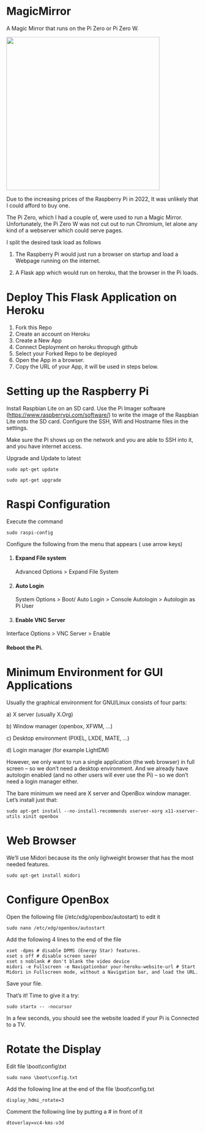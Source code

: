 # MagicMirror
A Magic Mirror that runs on the Pi Zero or Pi Zero W. 



<img src="https://github.com/rupin/PiZeroMagicMirror/raw/main/MagicMirrorImage.jpeg"  height="400" />


Due to the increasing prices of the Raspberry Pi in 2022, It was unlikely that I could afford to buy one. 

The Pi Zero, which I had a couple of, were used to run a Magic Mirror. Unfortunately, the Pi Zero W was not cut out to run Chromium, let alone any kind of a webserver which could serve pages. 

I split the desired task load as follows

1) The Raspberry Pi would just run a browser on startup and load a Webpage running on the internet. 

2) A Flask app which would run on heroku, that the browser in the Pi loads. 



# Deploy This Flask Application on Heroku

1) Fork this Repo
2) Create an account on Heroku
3) Create a New App
4) Connect Deployment on heroku thropugh github
5) Select your Forked Repo to be deployed
6) Open the App in a browser. 
7) Copy the URL of your App, it will be used in steps below.


# Setting up the Raspberry Pi

Install Raspbian Lite on an SD card. Use the Pi Imager software (https://www.raspberrypi.com/software/) to write the image of the Raspbian Lite onto the SD card.
Configure the SSH, Wifi and Hostname files in the settings. 

Make sure the Pi shows up on the network and you are able to SSH into it, and you have internet access. 

Upgrade and Update to latest

```
sudo apt-get update

sudo apt-get upgrade
```

# Raspi Configuration
Execute the command

```
sudo raspi-config
```

Configure the following from the menu that appears ( use arrow keys)
1) #### Expand File system 

    Advanced Options > Expand File System
    
2) #### Auto Login

     System Options > Boot/ Auto Login > Console Autologin > Autologin as Pi User
     
3) #### Enable VNC Server

  Interface Options > VNC Server > Enable

#### Reboot the Pi.

# Minimum Environment for GUI Applications

Usually the graphical environment for GNU/Linux consists of four parts:

a) X server (usually X.Org)

b) Window manager (openbox, XFWM, …)

c) Desktop environment (PIXEL, LXDE, MATE, …)

d) Login manager (for example LightDM)

However, we only want to run a single application (the web browser) in full screen – so we don’t need a desktop environment. And we already have autologin enabled (and no other users will ever use the Pi) – so we don’t need a login manager either.

The bare minimum we need are X server and OpenBox window manager. Let’s install just that:

```
sudo apt-get install --no-install-recommends xserver-xorg x11-xserver-utils xinit openbox
```

# Web Browser
We’ll use Midori because its the only lighweight browser that has the most needed features. 

```
sudo apt-get install midori
```

# Configure OpenBox

Open the following file (/etc/xdg/openbox/autostart) to edit it 
```
sudo nano /etc/xdg/openbox/autostart

```

Add the following 4 lines to the end of the file

```
xset -dpms # disable DPMS (Energy Star) features.
xset s off # disable screen saver
xset s noblank # don't blank the video device
midori -e Fullscreen -e Navigationbar your-heroku-website-url # Start Midori in Fullscreen mode, without a Navigation bar, and load the URL.
```
Save your file. 

That’s it! Time to give it a try:
```
sudo startx -- -nocursor
```

In a few seconds, you should see the website loaded if your Pi is Connected to a TV.

# Rotate the Display
Edit file \boot\config\txt

```
sudo nano \boot\config.txt
```

Add the following line at the end of the file \boot\config.txt
```
display_hdmi_rotate=3
```

Comment the following line by putting a # in front of it
```
dtoverlay=vc4-kms-v3d
```
